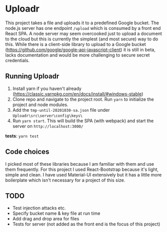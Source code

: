 # Uploadr

This project takes a file and uploads it to a predefined Google bucket. 
The node.js server has one endpoint `/upload` which is consumed by a front end React SPA.
A node server may seem overcooked just to upload a document to the cloud but this is currently the simplest (and most secure) way to do this.
While there is a client-side library to upload to a Google bucket (https://github.com/google/google-api-javascript-client) it is still in beta, lacks documentation and would be more challenging to secure secret credentials.

## Running Uploadr

1. Install yarn if you haven't already (https://classic.yarnpkg.com/en/docs/install/#windows-stable)
2. Clone repo and navigate to the project root. Run `yarn` to initialize the project and node modules.
3. Add the `tmp-until-20201030-sa.json` file under `Uploadr\src\server\config\keys\`
4. Run `yarn start`. This will build the SPA (with webpack) and start the server on `http://localhost:3000/`

**tests**: `yarn test`

## Code choices

I picked most of these libraries because I am familiar with them and use them frequently. For this project I used React-Bootstrap because it's light, simple and clean. I have used Material-UI extensively but it has a little more boilerplate which isn't necessary for a project of this size.

## TODO

- Test injection attacks etc.
- Specify bucket name & key file at run time
- Add drag and drop area for files
- Tests for server (not added as the front end is the focus of this project)